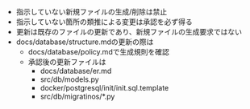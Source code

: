 + 指示していない新規ファイルの生成/削除は禁止
+ 指示していない箇所の類推による変更は承認を必ず得る
+ 更新は既存のファイルの更新であり、新規ファイルの生成要求ではない
+ docs/database/structure.mdの更新の際は
    - docs/database/policy.mdで生成規則を確認
    - 承認後の更新ファイルは
        - docs/database/er.md
        - src/db/models.py
        - docker/postgresql/init/init.sql.template
        - src/db/migratinos/*.py
